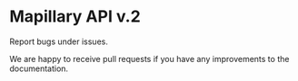 Mapillary API v.2
========

Report bugs under issues.


We are happy to receive pull requests if you have any improvements to the documentation. 

